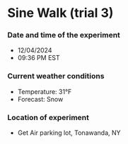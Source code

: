 # Sine Walk (trial 3)

### Date and time of the experiment
- 12/04/2024
- 09:36 PM EST

### Current weather conditions
- Temperature: 31°F
- Forecast: Snow

### Location of experiment
- Get Air parking lot, Tonawanda, NY